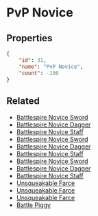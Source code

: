 # PvP Novice

<no description available>

## Properties

```json
{
    "id": 31,
    "name": "PvP Novice",
    "count": -100
}
```

## Related

- [Battlespire Novice Sword](../items/587-battlespire-novice-sword.md)
- [Battlespire Novice Dagger](../items/590-battlespire-novice-dagger.md)
- [Battlespire Novice Staff](../items/593-battlespire-novice-staff.md)
- [Battlespire Novice Sword](../items/588-battlespire-novice-sword.md)
- [Battlespire Novice Dagger](../items/591-battlespire-novice-dagger.md)
- [Battlespire Novice Staff](../items/594-battlespire-novice-staff.md)
- [Battlespire Novice Sword](../items/589-battlespire-novice-sword.md)
- [Battlespire Novice Dagger](../items/592-battlespire-novice-dagger.md)
- [Battlespire Novice Staff](../items/595-battlespire-novice-staff.md)
- [Unsqueakable Farce](../items/442-unsqueakable-farce.md)
- [Unsqueakable Farce](../items/443-unsqueakable-farce.md)
- [Unsqueakable Farce](../items/444-unsqueakable-farce.md)
- [Battle Piggy](../items/448-battle-piggy.md)

